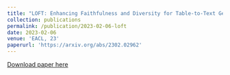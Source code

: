 ```yaml
---
title: "LOFT: Enhancing Faithfulness and Diversity for Table-to-Text Generation via Logic Form Control"
collection: publications
permalink: /publication/2023-02-06-loft
date: 2023-02-06
venue: 'EACL, 23'
paperurl: 'https://arxiv.org/abs/2302.02962'
---
```


[Download paper here](http://ljyflores.github.io/files/loft.pdf)